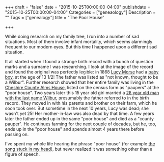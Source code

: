 +++
draft = "false"
date = "2015-10-25T00:00:00-04:00"
publishdate = "2015-10-25T00:00:00-04:00"
Categories = ["geneaology"]
Description = ""
Tags = ["genealogy"]
title = "The Poor House"

+++

While doing research on my family tree, I run into a number of sad situations.  Most of them involve infant mortality, which seems alarmingly frequent to our modern eyes.  But this time I happened upon a different sad situation.

It all started when I found a strange birth record with a bunch of question marks and a surname I was researching.  I look at the image of the record and found the original was perfectly legible: in 1868 [Lucy Morse](http://www.werelate.org/wiki/Person:Lucy_Morse_%288%29) had a [baby boy](http://www.werelate.org/wiki/Person:Samuel_Wilbur_%2813%29), at the age of 13 1/2!  The father was listed as "not known, thought to be a Wilbur".  Further research showed that her entire family was living in the [Cheshire County Alms House](http://co.cheshire.nh.us/CountyHistory/index.html), listed on the census form as "paupers" at the "poor house".  Two years later this 15 year old girl married a [28 year old man with the last name Wilbur](http://www.werelate.org/wiki/Person:Philo_Wilbur_%281%29), presumably the father referred to in the birth record.  They moved in with his parents and brother on their farm, which he soon took over.  But sometime in the next 10 years, Lucy was dead; she wasn't yet 25!  Her mother-in-law was also dead by that time.  A few years later the father ended up in the same "poor house" and died as a "county pauper".  He continues farming for the next couple of decades, but he, too, ends up in the "poor house" and spends almost 4 years there before passing on.

I've spent my whole life hearing the phrase "poor house" (for example [the song stuck in my head](https://www.youtube.com/watch?v=Exq9TQPBrXQ)), but never realized it was something other than a figure of speech.
